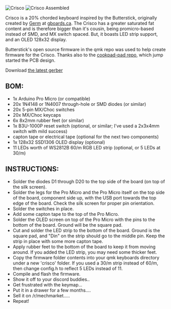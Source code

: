 ![Crisco](https://raw.githubusercontent.com/ch604/crisco/main/crisco-v0.3.png)
![Crisco Assembled](https://raw.githubusercontent.com/ch604/crisco/main/crisco-v0.3-assembled.jpg)

Crisco is a 20% chorded keyboard inspired by the Butterstick, originally created by [Germ](https://github.com/germ) at [gboards.ca](https://www.gboards.ca). The Crisco has a greater saturated fat content and is therefore bigger than it's cousin, being promicro-based instead of SMD, and MX switch spaced. But, it boasts LED strip support, and an OLED 128x32 display.

Butterstick's open source firmware in the qmk repo was used to help create firmware for the Crisco. Thanks also to the [cookpad-pad repo](https://github.com/cookpad/cookpad-pad/tree/master), which jump started the PCB design.

Download [the latest gerber](https://github.com/ch604/crisco/blob/main/gerbers/crisco-v0.3-gerbers.zip?raw=true)

## BOM:
* 1x Arduino Pro Micro (or compatible)
* 20x 1N4148 or 1N4007 through-hole or SMD diodes (or similar)
* 20x 5-pin MX/Choc switches
* 20x MX/Choc keycaps
* 6x 8x2mm rubber feet (or similar)
* 1x B3U-1000P reset switch (optional, or similar; I've used a 2x3x4mm switch with mild success)
* capton tape or electrical tape (optional for the next two components)
* 1x 128x32 SSD1306 OLED display (optional)
* 11 LEDs worth of WS2812B 60/m RGB LED strip (optional, or 5 LEDs at 30/m)

## INSTRUCTIONS:

* Solder the diodes D1 through D20 to the top side of the board (on top of the silk screen).
* Solder the legs for the Pro Micro and the Pro Micro itself on the top side of the board, component side up, with the USB port towards the top edge of the board. Check the silk screen for proper pin orientation.
* Solder the switches in place.
* Add some capton tape to the top of the Pro Micro.
* Solder the OLED screen on top of the Pro Micro with the pins to the bottom of the board. Ground will be the square pad.
* Cut and solder the LED strip to the bottom of the board. Ground is the square pad, and "Din" on the strip should go to the middle pin. Keep the strip in place with some more capton tape.
* Apply rubber feet to the bottom of the board to keep it from moving around. If you added the LED strip, you may need some thicker feet.
* Copy the firmware folder contents into your qmk keyboards directory under a new 'crisco' folder. If you used a 30/m strip instead of 60/m, then change config.h to reflect 5 LEDs instead of 11.
* Compile and flash the firmware.
* Show it off to your discord buddies..
* Get frustrated with the keymap...
* Put it in a drawer for a few months....
* Sell it on /r/mechmarket.....
* Repeat!
